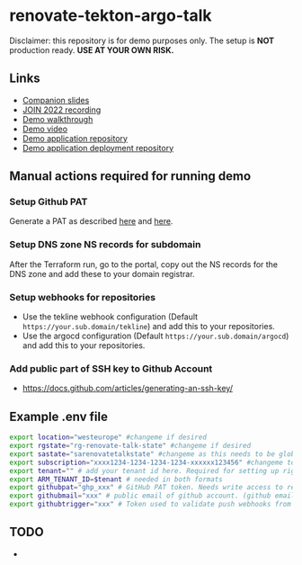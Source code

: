 # renovate-tekton-argo-talk

Disclaimer: this repository is for demo purposes only.
The setup is **NOT** production ready. 
**USE AT YOUR OWN RISK.**

## Links

- [Companion slides](https://www.slideshare.net/PieterVincken/join-2022-patching-3rd-party-software-like-a-boss)
- [JOIN 2022 recording](TBD)
- [Demo walkthrough](docs/demo-walkthrough.md)
- [Demo video](https://youtu.be/qWrL1kOWP4k)
- [Demo application repository](https://github.com/pietervincken/renovate-talk-java-demo-app)
- [Demo application deployment repository](https://github.com/pietervincken/renovate-talk-java-demo-app-deploy)

## Manual actions required for running demo

### Setup Github PAT

Generate a PAT as described [here](https://docs.github.com/en/authentication/keeping-your-account-and-data-secure/creating-a-personal-access-token) and [here](https://docs.renovatebot.com/modules/platform/github/).

### Setup DNS zone NS records for subdomain

After the Terraform run, go to the portal, copy out the NS records for the DNS zone and add these to your domain registrar.

### Setup webhooks for repositories

- Use the tekline webhook configuration (Default `https://your.sub.domain/tekline`) and add this to your repositories.
- Use the argocd configuration (Default `https://your.sub.domain/argocd`) and add this to your repositories.

### Add public part of SSH key to Github Account

- https://docs.github.com/articles/generating-an-ssh-key/

## Example .env file

```bash
export location="westeurope" #changeme if desired
export rgstate="rg-renovate-talk-state" #changeme if desired
export sastate="sarenovatetalkstate" #changeme as this needs to be globally unique ;) Be creative!
export subscription="xxxx1234-1234-1234-1234-xxxxxx123456" #changeme to your own subscription
export tenant="" # add your tenant id here. Required for setting up rights to k8s
export ARM_TENANT_ID=$tenant # needed in both formats
export githubpat="ghp_xxx" # GitHub PAT token. Needs write access to read and update your github repos.
export githubmail="xxx" # public email of github account. (github email, not private email). Used for SSH key generation
export githubtrigger="xxx" # Token used to validate push webhooks from Github.
```

## TODO

- 